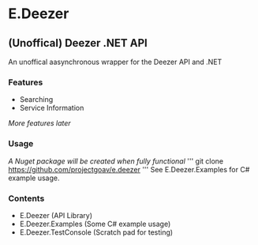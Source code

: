 # E.Deezer
## (Unoffical) Deezer .NET API 
An unoffical aasynchronous wrapper for the Deezer API and .NET

### Features
- Searching
- Service Information

*More features later*

### Usage
*A Nuget package will be created when fully functional*
'''
git clone https://github.com/projectgoav/e.deezer
'''
See E.Deezer.Examples for C# example usage.

### Contents
- E.Deezer (API Library)
- E.Deezer.Examples (Some C# example usage)
- E.Deezer.TestConsole (Scratch pad for testing)

